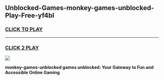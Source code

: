 
## Unblocked-Games-monkey-games-unblocked-Play-Free-yf4bl
<h3>
<a href="https://premium76.site?title=monkey-games-unblocked&ref=09A">CLICK TO PLAY</a></h3>
<hr>

<h3>
<a href="https://premium76.site?title=monkey-games-unblocked&ref=09A">CLICK 2 PLAY</a>
  
</h3>

<a href="https://premium76.site?title=monkey-games-unblocked&ref=09A"><img src="https://clearcache.store/games.png"></a>


**monkey-games-unblocked games unblocked: Your Gateway to Fun and Accessible Online Gaming**
